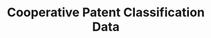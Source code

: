 ---
bigquery: https://console.cloud.google.com/bigquery?p=patents-public-data&d=cpc&page=dataset
citation: '“Cooperative Patent Classification” by the EPO and USPTO, for public use. '
contributors: EPO, USPTO
cost: None
description: Cooperative Patent Classification Data contains the scheme and definitions
  of the Cooperative Patent Classification system for classifying patent documents.
  The CPC is the result of a partnership between the EPO and the USPTO in their joint
  effort to develop a common, internationally compatible classification system for
  technical documents, in particular patent publications, which will be used by both
  offices in the patent granting process
documentation: https://www.cooperativepatentclassification.org/cpcSchemeAndDefinitions
last_edit: Mon, 04 Apr 2022 19:07:06 GMT
location: https://www.cooperativepatentclassification.org/index
maintained_by: USPTO, EPO
schema_fields: '[''title_full'', ''titleFull'', ''date_revised'', ''residualReferences'',
  ''definition'', ''dateRevised'', ''glossary'', ''informative_references'', ''ipc_concordant'',
  ''childGroups'', ''residual_references'', ''not_allocatable'', ''title_part'', ''notAllocatable'',
  ''symbol'', ''sizeCache'', ''status'', ''breakdownCode'', ''breakdown_code'', ''child_groups'',
  ''synonyms'', ''level'', ''application_references'', ''informativeReferences'',
  ''children'', ''ipcConcordant'', ''additional_only'', ''limiting_references'', ''applicationReferences'',
  ''parents'', ''limitingReferences'', ''titlePart'']'
shortname: cooperative_patent_classification
tags:
- patents
- science
title: Cooperative Patent Classification Data
uuid: 984374a7-16e9-4b35-9445-458daceb01bf
---